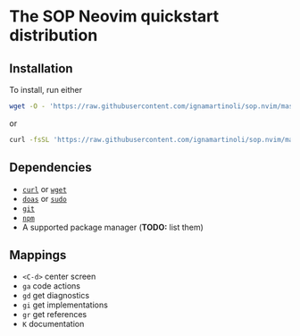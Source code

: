 # The SOP Neovim quickstart distribution

## Installation

To install, run either

```bash
wget -O - 'https://raw.githubusercontent.com/ignamartinoli/sop.nvim/master/install.sh' | sh
```

or

```bash
curl -fsSL 'https://raw.githubusercontent.com/ignamartinoli/sop.nvim/master/install.sh' | sh
```

## Dependencies

- [`curl`](https://curl.se) or [`wget`](https://www.gnu.org/software/wget)
- [`doas`](https://man.openbsd.org/doas) or [`sudo`](https://www.sudo.ws)
- [`git`](https://git-scm.com)
- [`npm`](https://www.npmjs.com)
- A supported package manager (**TODO:** list them)

## Mappings

- `<C-d>` center screen
- `ga` code actions
- `gd` get diagnostics
- `gi` get implementations
- `gr` get references
- `K` documentation

